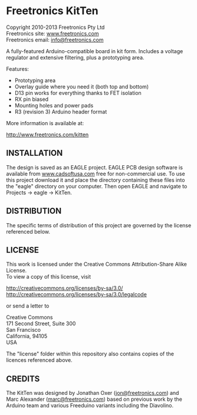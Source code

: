 Freetronics KitTen
==================
Copyright 2010-2013 Freetronics Pty Ltd  
Freetronics site:  www.freetronics.com  
Freetronics email: info@freetronics.com  

A fully-featured Arduino-compatible board in kit form. Includes a
voltage regulator and extensive filtering, plus a prototyping area.

Features:

 * Prototyping area
 * Overlay guide where you need it (both top and bottom)
 * D13 pin works for everything thanks to FET isolation
 * RX pin biased
 * Mounting holes and power pads
 * R3 (revision 3) Arduino header format

More information is available at:

  http://www.freetronics.com/kitten


INSTALLATION
------------
The design is saved as an EAGLE project. EAGLE PCB design software is
available from www.cadsoftusa.com free for non-commercial use. To use
this project download it and place the directory containing these files
into the "eagle" directory on your computer. Then open EAGLE and
navigate to Projects -> eagle -> KitTen.


DISTRIBUTION
------------
The specific terms of distribution of this project are governed by the
license referenced below.


LICENSE
-------
This work is licensed under the
Creative Commons Attribution-Share Alike License.  
To view a copy of this license, visit

  http://creativecommons.org/licenses/by-sa/3.0/  
  http://creativecommons.org/licenses/by-sa/3.0/legalcode

or send a letter to

  Creative Commons  
  171 Second Street, Suite 300  
  San Francisco  
  California, 94105  
  USA

The "license" folder within this repository also contains copies of the
licences referenced above.


CREDITS
-------
The KitTen was designed by Jonathan Oxer (jon@freetronics.com) and Marc
Alexander (marc@freetronics.com) based on previous work by the Arduino
team and various Freeduino variants including the Diavolino.
